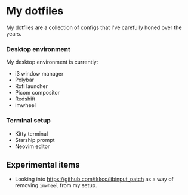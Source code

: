 # My dotfiles

My dotfiles are a collection of configs that I've carefully honed over the years.

### Desktop environment

My desktop environment is currently:

- i3 window manager
- Polybar
- Rofi launcher
- Picom compositor
- Redshift
- imwheel

### Terminal setup

- Kitty terminal
- Starship prompt
- Neovim editor

## Experimental items

- Looking into https://github.com/tkkcc/libinput_patch as a way of removing `imwheel` from my setup.
